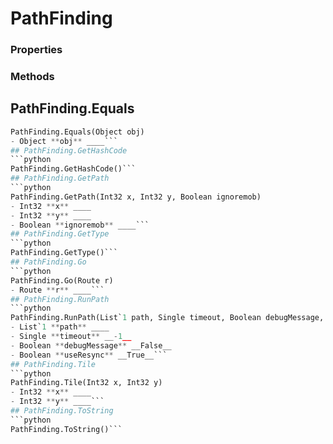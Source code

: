 # PathFinding    

### Properties  
 
### Methods  
## PathFinding.Equals
```python
PathFinding.Equals(Object obj)
- Object **obj** ____```
## PathFinding.GetHashCode
```python
PathFinding.GetHashCode()```
## PathFinding.GetPath
```python
PathFinding.GetPath(Int32 x, Int32 y, Boolean ignoremob)
- Int32 **x** ____
- Int32 **y** ____
- Boolean **ignoremob** ____```
## PathFinding.GetType
```python
PathFinding.GetType()```
## PathFinding.Go
```python
PathFinding.Go(Route r)
- Route **r** ____```
## PathFinding.RunPath
```python
PathFinding.RunPath(List`1 path, Single timeout, Boolean debugMessage, Boolean useResync)
- List`1 **path** ____
- Single **timeout** __-1__
- Boolean **debugMessage** __False__
- Boolean **useResync** __True__```
## PathFinding.Tile
```python
PathFinding.Tile(Int32 x, Int32 y)
- Int32 **x** ____
- Int32 **y** ____```
## PathFinding.ToString
```python
PathFinding.ToString()```